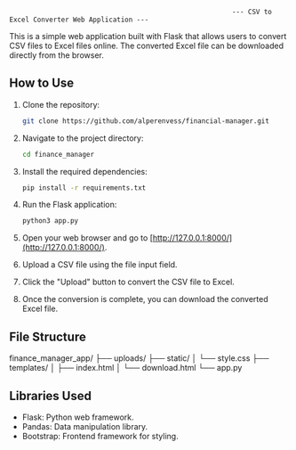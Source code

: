                                                             --- CSV to Excel Converter Web Application --- 

This is a simple web application built with Flask that allows users to convert CSV files to Excel files online. The converted Excel file can be downloaded directly from the browser.

## How to Use

1. Clone the repository:

    ```bash
    git clone https://github.com/alperenvess/financial-manager.git
    ```

2. Navigate to the project directory:

    ```bash
    cd finance_manager
    ```

3. Install the required dependencies:

    ```bash
    pip install -r requirements.txt
    ```

4. Run the Flask application:

    ```bash
    python3 app.py
    ```

5. Open your web browser and go to [http://127.0.0.1:8000/](http://127.0.0.1:8000/).

6. Upload a CSV file using the file input field.

7. Click the "Upload" button to convert the CSV file to Excel.

8. Once the conversion is complete, you can download the converted Excel file.

## File Structure

finance_manager_app/
    ├── uploads/
    ├── static/
    │   └── style.css
    ├── templates/
    │   ├── index.html
    │   └── download.html
    └── app.py

## Libraries Used

- Flask: Python web framework.
- Pandas: Data manipulation library.
- Bootstrap: Frontend framework for styling.








